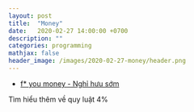 ```yaml
---
layout: post
title:  "Money"
date:   2020-02-27 14:00:00 +0700
description: ""
categories: programming 
mathjax: false
header_image: /images/2020-02-27-money/header.png
---
```


- [f* you money - Nghỉ hưu sớm](https://www.facebook.com/chipiscrazy/posts/2830760387040317)

Tìm hiểu thêm về quy luật 4%
